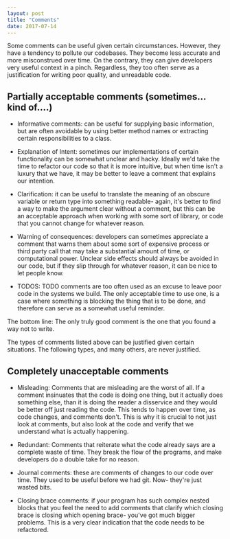 ```yaml
---
layout: post
title: "Comments"
date: 2017-07-14
---
```


Some comments can be useful given certain circumstances. However, they have a tendency
to pollute our codebases. They become less accurate and more misconstrued over time.
On the contrary, they can give developers very useful context in a pinch. Regardless,
they too often serve as a justification for writing poor quality, and unreadable code.

## Partially acceptable comments (sometimes... kind of....)

- Informative comments: can be useful for supplying basic information, but are often avoidable
by using better method names or extracting certain responsibilities to a class.

- Explanation of Intent: sometimes our implementations of certain functionality can be
somewhat unclear and hacky. Ideally we'd take the time to refactor our code so that
it is more intuitive, but when time isn't a luxury that we have, it may be better to
leave a comment that explains our intention.

- Clarification: it can be useful to translate the meaning of an obscure variable or
return type into something readable- again, it's better to find a way to make the
argument clear without a comment, but this can be an acceptable approach when working
with some sort of library, or code that you cannot change for whatever reason.

- Warning of consequences: developers can sometimes appreciate a  comment that warns them
about some sort of expensive process or third party call that may take a substantial amount
of time, or computational power. Unclear side effects should always be avoided in our
code, but if they slip through for whatever reason, it can be nice to let people know.

- TODOS: TODO comments are too often used as an excuse to leave poor code in the systems
we build. The only acceptable time to use one, is a case where something is blocking
the thing that is to be done, and therefore can serve as a somewhat useful reminder.

The bottom line: The only truly good comment is the one that you found a way not to write.

The types of comments listed above can be justified given certain situations. The
following types, and many others, are never justified.

## Completely unacceptable comments

- Misleading: Comments that are misleading are the worst of all. If a comment insinuates
that the code is doing one thing, but it actually does something else, than it is
doing the reader a disservice and they would be better off just reading the code. This
tends to happen over time, as code changes, and comments don't. This is why it is crucial
to not just look at comments, but also look at the code and verify that we understand
what is actually happening.

- Redundant: Comments that reiterate what the code already says are a complete waste of
time. They break the flow of the programs, and make developers do a double take for
no reason.

- Journal comments: these are comments of changes to our code over time. They used to
be useful before we had git. Now- they're just wasted bits.

- Closing brace comments: if your program has such complex nested blocks that you feel
the need to add comments that clarify which closing brace is closing which opening brace-
you've got much bigger problems. This is a very clear indication that the code needs
to be refactored.
